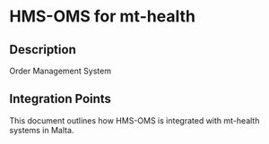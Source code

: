 # HMS-OMS for mt-health

## Description

Order Management System

## Integration Points

This document outlines how HMS-OMS is integrated with mt-health systems in Malta.
